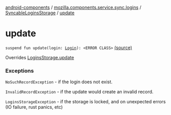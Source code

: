 [android-components](../../index.md) / [mozilla.components.service.sync.logins](../index.md) / [SyncableLoginsStorage](index.md) / [update](./update.md)

# update

`suspend fun update(login: `[`Login`](../../mozilla.components.concept.storage/-login/index.md)`): <ERROR CLASS>` [(source)](https://github.com/mozilla-mobile/android-components/blob/master/components/service/sync-logins/src/main/java/mozilla/components/service/sync/logins/SyncableLoginsStorage.kt#L196)

Overrides [LoginsStorage.update](../../mozilla.components.concept.storage/-logins-storage/update.md)

### Exceptions

`NoSuchRecordException` - if the login does not exist.

`InvalidRecordException` - if the update would create an invalid record.

`LoginsStorageException` - if the storage is locked, and on unexpected
    errors (IO failure, rust panics, etc)